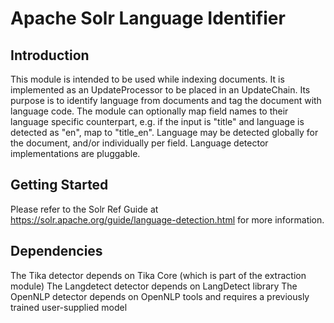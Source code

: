 Apache Solr Language Identifier
===============================

Introduction
------------
This module is intended to be used while indexing documents.
It is implemented as an UpdateProcessor to be placed in an UpdateChain.
Its purpose is to identify language from documents and tag the document with language code.
The module can optionally map field names to their language specific counterpart,
e.g. if the input is "title" and language is detected as "en", map to "title_en".
Language may be detected globally for the document, and/or individually per field.
Language detector implementations are pluggable.

Getting Started
---------------
Please refer to the Solr Ref Guide at https://solr.apache.org/guide/language-detection.html
for more information.

Dependencies
------------
The Tika detector depends on Tika Core (which is part of the extraction module)
The Langdetect detector depends on LangDetect library
The OpenNLP detector depends on OpenNLP tools and requires a previously trained user-supplied model
